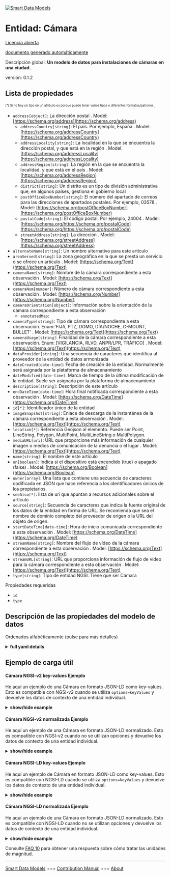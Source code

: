 <!-- 10-Header -->  
[![Smart Data Models](https://smartdatamodels.org/wp-content/uploads/2022/01/SmartDataModels_logo.png "Logo")](https://smartdatamodels.org)  
Entidad: Cámara  
===============<!-- /10-Header -->  
<!-- 15-License -->  
[Licencia abierta](https://github.com/smart-data-models//dataModel.Device/blob/master/Camera/LICENSE.md)  
[documento generado automáticamente](https://docs.google.com/presentation/d/e/2PACX-1vTs-Ng5dIAwkg91oTTUdt8ua7woBXhPnwavZ0FxgR8BsAI_Ek3C5q97Nd94HS8KhP-r_quD4H0fgyt3/pub?start=false&loop=false&delayms=3000#slide=id.gb715ace035_0_60)  
<!-- /15-License -->  
<!-- 20-Description -->  
Descripción global: **Un modelo de datos para instalaciones de cámaras en una ciudad.**  
versión: 0.1.2  
<!-- /20-Description -->  
<!-- 30-PropertiesList -->  

## Lista de propiedades  

<sup><sub>[*] Si no hay un tipo en un atributo es porque puede tener varios tipos o diferentes formatos/patrones</sub></sup>.  
- `address[object]`: La dirección postal  . Model: [https://schema.org/address](https://schema.org/address)	- `addressCountry[string]`: El país. Por ejemplo, España  . Model: [https://schema.org/addressCountry](https://schema.org/addressCountry)  
	- `addressLocality[string]`: La localidad en la que se encuentra la dirección postal, y que está en la región  . Model: [https://schema.org/addressLocality](https://schema.org/addressLocality)  
	- `addressRegion[string]`: La región en la que se encuentra la localidad, y que está en el país  . Model: [https://schema.org/addressRegion](https://schema.org/addressRegion)  
	- `district[string]`: Un distrito es un tipo de división administrativa que, en algunos países, gestiona el gobierno local    
	- `postOfficeBoxNumber[string]`: El número del apartado de correos para las direcciones de apartados postales. Por ejemplo, 03578  . Model: [https://schema.org/postOfficeBoxNumber](https://schema.org/postOfficeBoxNumber)  
	- `postalCode[string]`: El código postal. Por ejemplo, 24004  . Model: [https://schema.org/https://schema.org/postalCode](https://schema.org/https://schema.org/postalCode)  
	- `streetAddress[string]`: La dirección  . Model: [https://schema.org/streetAddress](https://schema.org/streetAddress)  
- `alternateName[string]`: Un nombre alternativo para este artículo  - `areaServed[string]`: La zona geográfica en la que se presta un servicio o se ofrece un artículo  . Model: [https://schema.org/Text](https://schema.org/Text)- `cameraName[string]`: Nombre de la cámara correspondiente a esta observación  . Model: [https://schema.org/Text](https://schema.org/Text)- `cameraNum[number]`: Número de cámara correspondiente a esta observación  . Model: [https://schema.org/Number](https://schema.org/Number)- `cameraOrientation[object]`: Información sobre la orientación de la cámara correspondiente a esta observación  	- `annotatedMap`:     
- `cameraType[string]`: Tipo de cámara correspondiente a esta observación. Enum:'FIJA, PTZ, DOMO, DÍA/NOCHE, C-MOUNT, BULLET'  . Model: [https://schema.org/Text](https://schema.org/Text)- `cameraUsage[string]`: Finalidad de la cámara correspondiente a esta observación. Enum: [VIGILANCIA, RLVD, ANPR/LPR, TRÁFICO]  . Model: [https://schema.org/Text](https://schema.org/Text)- `dataProvider[string]`: Una secuencia de caracteres que identifica al proveedor de la entidad de datos armonizada  - `dateCreated[date-time]`: Fecha de creación de la entidad. Normalmente será asignada por la plataforma de almacenamiento  - `dateModified[date-time]`: Marca de tiempo de la última modificación de la entidad. Suele ser asignada por la plataforma de almacenamiento  - `description[string]`: Descripción de este artículo  - `endDateTime[date-time]`: Hora final notificada correspondiente a esta observación  . Model: [https://schema.org/DateTime](https://schema.org/DateTime)- `id[*]`: Identificador único de la entidad  - `imageSnapshot[string]`: Enlace de descarga de la instantánea de la cámara correspondiente a esta observación  . Model: [https://schema.org/Text](https://schema.org/Text)- `location[*]`: Referencia Geojson al elemento. Puede ser Point, LineString, Polygon, MultiPoint, MultiLineString o MultiPolygon.  - `mediaURL[uri]`: URL que proporcione más información de cualquier imagen o medios de comunicación de la denuncia o el lugar  . Model: [https://schema.org/Text](https://schema.org/Text)- `name[string]`: El nombre de este artículo  - `on[boolean]`: Indica si el dispositivo está encendido (true) o apagado (false)  . Model: [https://schema.org/Boolean](https://schema.org/Boolean)- `owner[array]`: Una lista que contiene una secuencia de caracteres codificada en JSON que hace referencia a los identificadores únicos de los propietarios.  - `seeAlso[*]`: lista de uri que apuntan a recursos adicionales sobre el artículo  - `source[string]`: Secuencia de caracteres que indica la fuente original de los datos de la entidad en forma de URL. Se recomienda que sea el nombre de dominio completo del proveedor de origen o la URL del objeto de origen.  - `startDateTime[date-time]`: Hora de inicio comunicada correspondiente a esta observación  . Model: [https://schema.org/DateTime](https://schema.org/DateTime)- `streamName[string]`: Nombre del flujo de vídeo de la cámara correspondiente a esta observación  . Model: [https://schema.org/Text](https://schema.org/Text)- `streamURL[string]`: URL que proporciona información de flujo de vídeo para la cámara correspondiente a esta observación  . Model: [https://schema.org/Text](https://schema.org/Text)- `type[string]`: Tipo de entidad NGSI. Tiene que ser Cámara  <!-- /30-PropertiesList -->  
<!-- 35-RequiredProperties -->  
Propiedades requeridas  
- `id`  - `type`  <!-- /35-RequiredProperties -->  
<!-- 40-RequiredProperties -->  
<!-- /40-RequiredProperties -->  
<!-- 50-DataModelHeader -->  
## Descripción de las propiedades del modelo de datos  
Ordenados alfabéticamente (pulse para más detalles)  
<!-- /50-DataModelHeader -->  
<!-- 60-ModelYaml -->  
<details><summary><strong>full yaml details</strong></summary>    
```yaml  
Camera:    
  description: A Data Model for camera installations in a city.    
  properties:    
    address:    
      description: The mailing address    
      properties:    
        addressCountry:    
          description: 'The country. For example, Spain'    
          type: string    
          x-ngsi:    
            model: https://schema.org/addressCountry    
            type: Property    
        addressLocality:    
          description: 'The locality in which the street address is, and which is in the region'    
          type: string    
          x-ngsi:    
            model: https://schema.org/addressLocality    
            type: Property    
        addressRegion:    
          description: 'The region in which the locality is, and which is in the country'    
          type: string    
          x-ngsi:    
            model: https://schema.org/addressRegion    
            type: Property    
        district:    
          description: 'A district is a type of administrative division that, in some countries, is managed by the local government'    
          type: string    
          x-ngsi:    
            type: Property    
        postOfficeBoxNumber:    
          description: 'The post office box number for PO box addresses. For example, 03578'    
          type: string    
          x-ngsi:    
            model: https://schema.org/postOfficeBoxNumber    
            type: Property    
        postalCode:    
          description: 'The postal code. For example, 24004'    
          type: string    
          x-ngsi:    
            model: https://schema.org/https://schema.org/postalCode    
            type: Property    
        streetAddress:    
          description: The street address    
          type: string    
          x-ngsi:    
            model: https://schema.org/streetAddress    
            type: Property    
        streetNr:    
          description: Number identifying a specific property on a public street    
          type: string    
          x-ngsi:    
            type: Property    
      type: object    
      x-ngsi:    
        model: https://schema.org/address    
        type: Property    
    alternateName:    
      description: An alternative name for this item    
      type: string    
      x-ngsi:    
        type: Property    
    areaServed:    
      description: The geographic area where a service or offered item is provided    
      type: string    
      x-ngsi:    
        model: https://schema.org/Text    
        type: Property    
    cameraName:    
      description: Name of the camera corresponding to this observation    
      type: string    
      x-ngsi:    
        model: https://schema.org/Text    
        type: Property    
    cameraNum:    
      description: Camera number corresponding to this observation    
      type: number    
      x-ngsi:    
        model: https://schema.org/Number    
        type: Property    
    cameraOrientation:    
      description: Orientation information for the camera corresponding to this observation    
      properties:    
        annotatedMap:    
          format: uri    
          type: string    
        comments:    
          type: string    
      type: object    
      x-ngsi:    
        type: Property    
    cameraType:    
      description: 'Type of the camera corresponding to this observation. Enum:''FIXED, PTZ, DOME, DAY/NIGHT, C-MOUNT, BULLET'''    
      enum:    
        - FIXED    
        - PTZ    
        - DOME    
        - DAY/NIGHT    
        - C-MOUNT    
        - BULLET    
      type: string    
      x-ngsi:    
        model: https://schema.org/Text    
        type: Property    
    cameraUsage:    
      description: 'Purpose of the camera corresponding to this observation. Enum: [SURVEILLANCE, RLVD, ANPR/LPR, TRAFFIC]'    
      type: string    
      x-ngsi:    
        model: https://schema.org/Text    
        type: Property    
    dataProvider:    
      description: A sequence of characters identifying the provider of the harmonised data entity    
      type: string    
      x-ngsi:    
        type: Property    
    dateCreated:    
      description: Entity creation timestamp. This will usually be allocated by the storage platform    
      format: date-time    
      type: string    
      x-ngsi:    
        type: Property    
    dateModified:    
      description: Timestamp of the last modification of the entity. This will usually be allocated by the storage platform    
      format: date-time    
      type: string    
      x-ngsi:    
        type: Property    
    description:    
      description: A description of this item    
      type: string    
      x-ngsi:    
        type: Property    
    endDateTime:    
      description: Reported end time corresponding to this observation    
      format: date-time    
      type: string    
      x-ngsi:    
        model: https://schema.org/DateTime    
        type: Property    
    id:    
      anyOf:    
        - description: Identifier format of any NGSI entity    
          maxLength: 256    
          minLength: 1    
          pattern: ^[\w\-\.\{\}\$\+\*\[\]`|~^@!,:\\]+$    
          type: string    
          x-ngsi:    
            type: Property    
        - description: Identifier format of any NGSI entity    
          format: uri    
          type: string    
          x-ngsi:    
            type: Property    
      description: Unique identifier of the entity    
      x-ngsi:    
        type: Property    
    imageSnapshot:    
      description: Camera feed snapshot download link for the camera corresponding to this observation    
      type: string    
      x-ngsi:    
        model: https://schema.org/Text    
        type: Property    
    location:    
      description: 'Geojson reference to the item. It can be Point, LineString, Polygon, MultiPoint, MultiLineString or MultiPolygon'    
      oneOf:    
        - description: Geojson reference to the item. Point    
          properties:    
            bbox:    
              items:    
                type: number    
              minItems: 4    
              type: array    
            coordinates:    
              items:    
                type: number    
              minItems: 2    
              type: array    
            type:    
              enum:    
                - Point    
              type: string    
          required:    
            - type    
            - coordinates    
          title: GeoJSON Point    
          type: object    
          x-ngsi:    
            type: GeoProperty    
        - description: Geojson reference to the item. LineString    
          properties:    
            bbox:    
              items:    
                type: number    
              minItems: 4    
              type: array    
            coordinates:    
              items:    
                items:    
                  type: number    
                minItems: 2    
                type: array    
              minItems: 2    
              type: array    
            type:    
              enum:    
                - LineString    
              type: string    
          required:    
            - type    
            - coordinates    
          title: GeoJSON LineString    
          type: object    
          x-ngsi:    
            type: GeoProperty    
        - description: Geojson reference to the item. Polygon    
          properties:    
            bbox:    
              items:    
                type: number    
              minItems: 4    
              type: array    
            coordinates:    
              items:    
                items:    
                  items:    
                    type: number    
                  minItems: 2    
                  type: array    
                minItems: 4    
                type: array    
              type: array    
            type:    
              enum:    
                - Polygon    
              type: string    
          required:    
            - type    
            - coordinates    
          title: GeoJSON Polygon    
          type: object    
          x-ngsi:    
            type: GeoProperty    
        - description: Geojson reference to the item. MultiPoint    
          properties:    
            bbox:    
              items:    
                type: number    
              minItems: 4    
              type: array    
            coordinates:    
              items:    
                items:    
                  type: number    
                minItems: 2    
                type: array    
              type: array    
            type:    
              enum:    
                - MultiPoint    
              type: string    
          required:    
            - type    
            - coordinates    
          title: GeoJSON MultiPoint    
          type: object    
          x-ngsi:    
            type: GeoProperty    
        - description: Geojson reference to the item. MultiLineString    
          properties:    
            bbox:    
              items:    
                type: number    
              minItems: 4    
              type: array    
            coordinates:    
              items:    
                items:    
                  items:    
                    type: number    
                  minItems: 2    
                  type: array    
                minItems: 2    
                type: array    
              type: array    
            type:    
              enum:    
                - MultiLineString    
              type: string    
          required:    
            - type    
            - coordinates    
          title: GeoJSON MultiLineString    
          type: object    
          x-ngsi:    
            type: GeoProperty    
        - description: Geojson reference to the item. MultiLineString    
          properties:    
            bbox:    
              items:    
                type: number    
              minItems: 4    
              type: array    
            coordinates:    
              items:    
                items:    
                  items:    
                    items:    
                      type: number    
                    minItems: 2    
                    type: array    
                  minItems: 4    
                  type: array    
                type: array    
              type: array    
            type:    
              enum:    
                - MultiPolygon    
              type: string    
          required:    
            - type    
            - coordinates    
          title: GeoJSON MultiPolygon    
          type: object    
          x-ngsi:    
            type: GeoProperty    
      x-ngsi:    
        type: GeoProperty    
    mediaURL:    
      description: URL providing further information of any image(s) or media of the complaint or place    
      format: uri    
      type: string    
      x-ngsi:    
        model: https://schema.org/Text    
        type: Property    
    name:    
      description: The name of this item    
      type: string    
      x-ngsi:    
        type: Property    
    on:    
      description: Indicates if the device is on (true) or off (false)    
      type: boolean    
      x-ngsi:    
        model: https://schema.org/Boolean    
        type: Property    
    owner:    
      description: A List containing a JSON encoded sequence of characters referencing the unique Ids of the owner(s)    
      items:    
        anyOf:    
          - description: Identifier format of any NGSI entity    
            maxLength: 256    
            minLength: 1    
            pattern: ^[\w\-\.\{\}\$\+\*\[\]`|~^@!,:\\]+$    
            type: string    
            x-ngsi:    
              type: Property    
          - description: Identifier format of any NGSI entity    
            format: uri    
            type: string    
            x-ngsi:    
              type: Property    
        description: Unique identifier of the entity    
        x-ngsi:    
          type: Property    
      type: array    
      x-ngsi:    
        type: Property    
    seeAlso:    
      description: list of uri pointing to additional resources about the item    
      oneOf:    
        - items:    
            format: uri    
            type: string    
          minItems: 1    
          type: array    
        - format: uri    
          type: string    
      x-ngsi:    
        type: Property    
    source:    
      description: 'A sequence of characters giving the original source of the entity data as a URL. Recommended to be the fully qualified domain name of the source provider, or the URL to the source object'    
      type: string    
      x-ngsi:    
        type: Property    
    startDateTime:    
      description: Reported start time corresponding to this observation    
      format: date-time    
      type: string    
      x-ngsi:    
        model: https://schema.org/DateTime    
        type: Property    
    streamName:    
      description: Name of the video stream from the camera corresponding to this observation    
      type: string    
      x-ngsi:    
        model: https://schema.org/Text    
        type: Property    
    streamURL:    
      description: URL providing video streaming information for the camera corresponding to this observation    
      type: string    
      x-ngsi:    
        model: https://schema.org/Text    
        type: Property    
    type:    
      description: NGSI entity type. It has to be Camera    
      enum:    
        - Camera    
      type: string    
      x-ngsi:    
        type: Property    
  required:    
    - id    
    - type    
  type: object    
  x-derived-from: ""    
  x-disclaimer: 'Redistribution and use in source and binary forms, with or without modification, are permitted  provided that the license conditions are met. Copyleft (c) 2022 Contributors to Smart Data Models Program'    
  x-license-url: https://github.com/smart-data-models/dataModel.Device/blob/master/Camera/LICENSE.md    
  x-model-schema: https://smart-data-models.github.io/CrossSector/Camera/schema.json    
  x-model-tags: ""    
  x-version: 0.1.2    
```  
</details>    
<!-- /60-ModelYaml -->  
<!-- 70-MiddleNotes -->  
<!-- /70-MiddleNotes -->  
<!-- 80-Examples -->  
## Ejemplo de carga útil  
#### Cámara NGSI-v2 key-values Ejemplo  
He aquí un ejemplo de una Cámara en formato JSON-LD como key-values. Esto es compatible con NGSI-v2 cuando se utiliza `options=keyValues` y devuelve los datos de contexto de una entidad individual.  
<details><summary><strong>show/hide example</strong></summary>    
```json  
{  
  "id": "urn:ngsi-ld:Camera:Cam2",  
  "type": "Camera",  
  "cameraName": "Cam2",  
  "streamURL": "https://drive.google.com/file/d/1eNmgWDvb2R34o03cZ9dPXrtEvsreQzQ4/view?usp=sharing",  
  "cameraUsage": "SURVEILLANCE",  
  "cameraType": "FIXED",  
  "endDateTime": "2021-05-11T06:35:20.065Z",  
  "startDateTime": "2021-05-11T06:30:00.020Z",  
  "cameraOrientation": {  
    "comments": "Camera facing RSBhawan",  
    "annotatedMap": "https://drive.google.com/file/d/1RXDGogU5UMmzRppqFaNKTzcr69Kl0wjb/view?usp=sharing"  
  },  
  "location": {  
    "type": "Point",  
    "coordinates": [  
      91.28076,  
      23.831796  
    ]  
  },  
  "cameraNum": 2,  
  "on" : true,  
  "imageSnapshot": "https://drive.google.com/file/d/1cLMYzvbaciGcRRD0HV3MAoK4XbNkOukr/view?usp=sharing",  
  "streamName": "Agartala_OrientChowmuhani_Surv_Fixed_RSBhawan_Cam2",  
  "mediaURL": "https://drive.google.com/file/d/1eNmgWDvb2R34o03cZ9dPXrtEvsreQzQ4/view?usp=sharing"  
}  
```  
</details>  
#### Cámara NGSI-v2 normalizada Ejemplo  
He aquí un ejemplo de una Cámara en formato JSON-LD normalizado. Esto es compatible con NGSI-v2 cuando no se utilizan opciones y devuelve los datos de contexto de una entidad individual.  
<details><summary><strong>show/hide example</strong></summary>    
```json  
{  
  "id": "urn:ngsi-ld:Smart Data Models-Camera",  
  "type": "Camera",  
  "cameraName": {  
    "type": "Text",  
    "value": "Cam2"  
  },  
  "streamURL": {  
    "type": "Text",  
    "value": "https://drive.google.com/file/d/1eNmgWDvb2R34o03cZ9dPXrtEvsreQzQ4/view?usp=sharing"  
  },  
  "cameraUsage": {  
    "type": "Text",  
    "value": "SURVEILLANCE"  
  },  
  "cameraType": {  
    "type": "Text",  
    "value": "FIXED"  
  },  
  "startDateTime": {  
    "type": "Property",  
    "value": {  
      "@type": "Datetime",  
      "@value": "2021-05-11T06:30:00.020Z"  
    }  
  },  
  "location": {  
    "type": "Geoproperty",  
    "value": {  
      "type": "Point",  
      "coordinates": [  
        23.831796,  
        91.28076  
      ]  
    }  
  },  
  "cameraOrientation": {  
    "type": "Property",  
    "value": {  
      "comments": "Camera facing RSBhawan",  
      "annotatedMap": "https://drive.google.com/file/d/1RXDGogU5UMmzRppqFaNKTzcr69Kl0wjb/view?usp=sharing"  
    }  
  },  
  "endDateTime": {  
    "type": "Property",  
    "value": {  
      "@type": "DateTime",  
      "@value": "2021-05-11T06:35:20.065Z"  
    }  
  },  
  "cameraNum": {  
    "type": "Property",  
    "value": 2  
  },  
  "imageSnapshot": {  
    "type": "Property",  
    "value": "https://drive.google.com/file/d/1cLMYzvbaciGcRRD0HV3MAoK4XbNkOukr/view?usp=sharing"  
  },  
  "streamName": {  
    "type": "Property",  
    "value": "Agartala_OrientChowmuhani_Surv_Fixed_RSBhawan_Cam2"  
  },  
  "mediaURL": {  
    "type": "Property",  
    "value": "https://drive.google.com/file/d/1eNmgWDvb2R34o03cZ9dPXrtEvsreQzQ4/view?usp=sharing"  
  },  
  "on": {  
    "type": "Property",  
    "value": true  
  }  
}  
```  
</details>  
#### Cámara NGSI-LD key-values Ejemplo  
He aquí un ejemplo de Cámara en formato JSON-LD como key-values. Esto es compatible con NGSI-LD cuando se utiliza `options=keyValues` y devuelve los datos de contexto de una entidad individual.  
<details><summary><strong>show/hide example</strong></summary>    
```json  
{  
    "id": "urn:ngsi-ld:Camera:Cam2",  
    "type": "Camera",  
    "cameraName": "Cam2",  
    "cameraNum": 2,  
    "cameraOrientation": {  
        "comments": "Camera facing RSBhawan",  
        "annotatedMap": "https://drive.google.com/file/d/1RXDGogU5UMmzRppqFaNKTzcr69Kl0wjb/view?usp=sharing"  
    },  
    "cameraType": "FIXED",  
    "cameraUsage": "SURVEILLANCE",  
    "endDateTime": "2021-05-11T06:35:20.065Z",  
    "imageSnapshot": "https://drive.google.com/file/d/1cLMYzvbaciGcRRD0HV3MAoK4XbNkOukr/view?usp=sharing",  
    "location": {  
        "type": "Point",  
        "coordinates": [  
            91.28076,  
            23.831796  
        ]  
    },  
    "mediaURL": "https://drive.google.com/file/d/1eNmgWDvb2R34o03cZ9dPXrtEvsreQzQ4/view?usp=sharing",  
    "startDateTime": "2021-05-11T06:30:00.020Z",  
    "streamName": "Agartala_OrientChowmuhani_Surv_Fixed_RSBhawan_Cam2",  
    "streamURL": "https://drive.google.com/file/d/1eNmgWDvb2R34o03cZ9dPXrtEvsreQzQ4/view?usp=sharing",  
    "on" : true,  
    "@context": [  
        "https://raw.githubusercontent.com/smart-data-models/dataModel.Device/master/context.jsonld"  
    ]  
}  
```  
</details>  
#### Cámara NGSI-LD normalizada Ejemplo  
He aquí un ejemplo de una Cámara en formato JSON-LD normalizado. Esto es compatible con NGSI-LD cuando no se utilizan opciones y devuelve los datos de contexto de una entidad individual.  
<details><summary><strong>show/hide example</strong></summary>    
```json  
{  
  "id": "urn:ngsi-ld:Smart-Data-Models-Camera",  
  "type": "Camera",  
  "cameraName": {  
    "type": "Property",  
    "value": "Cam2"  
  },  
  "cameraNum": {  
    "type": "Property",  
    "value": 2  
  },  
  "cameraOrientation": {  
    "type": "Property",  
    "value": {  
      "comments": "Camera facing RSBhawan",  
      "annotatedMap": "https://drive.google.com/file/d/1RXDGogU5UMmzRppqFaNKTzcr69Kl0wjb/view?usp=sharing"  
    }  
  },  
  "cameraType": {  
    "type": "Property",  
    "value": "FIXED"  
  },  
  "cameraUsage": {  
    "type": "Property",  
    "value": "SURVEILLANCE"  
  },  
  "endDateTime": {  
    "type": "Property",  
    "value": {  
      "@type": "DateTime",  
      "@value": "2021-05-11T06:35:20.065Z"  
    }  
  },  
  "imageSnapshot": {  
    "type": "Property",  
    "value": "https://drive.google.com/file/d/1cLMYzvbaciGcRRD0HV3MAoK4XbNkOukr/view?usp=sharing"  
  },  
  "location": {  
    "type": "GeoProperty",  
    "value": {  
      "type": "Point",  
      "coordinates": [  
        23.831796,  
        81.28076  
      ]  
    }  
  },  
  "mediaURL": {  
    "type": "Property",  
    "value": "https://drive.google.com/file/d/1eNmgWDvb2R34o03cZ9dPXrtEvsreQzQ4/view?usp=sharing"  
  },  
  "startDateTime": {  
    "type": "Property",  
    "value": {  
      "@type": "Datetime",  
      "@value": "2021-05-11T06:30:00.020Z"  
    }  
  },  
  "streamName": {  
    "type": "Property",  
    "value": "Agartala_OrientChowmuhani_Surv_Fixed_RSBhawan_Cam2"  
  },  
  "streamURL": {  
    "type": "Property",  
    "value": "https://drive.google.com/file/d/1eNmgWDvb2R34o03cZ9dPXrtEvsreQzQ4/view?usp=sharing"  
  },  
  "on": {  
    "type": "Property",  
    "value": true  
  },  
  "@context": [  
    "https://raw.githubusercontent.com/smart-data-models/dataModel.Device/master/context.jsonld"  
  ]  
}  
```  
</details><!-- /80-Examples -->  
<!-- 90-FooterNotes -->  
<!-- /90-FooterNotes -->  
<!-- 95-Units -->  
Consulte [FAQ 10](https://smartdatamodels.org/index.php/faqs/) para obtener una respuesta sobre cómo tratar las unidades de magnitud.  
<!-- /95-Units -->  
<!-- 97-LastFooter -->  
---  
[Smart Data Models](https://smartdatamodels.org) +++ [Contribution Manual](https://bit.ly/contribution_manual) +++ [About](https://bit.ly/Introduction_SDM)<!-- /97-LastFooter -->  
